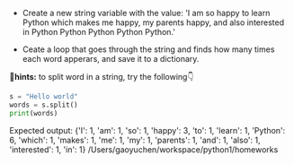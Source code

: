 * Create a new string variable with the value: 'I am so happy to learn Python which makes me happy, my parents happy, and also interested in Python Python Python Python Python.'

* Ceate a loop that goes through the string and finds how many times each word apperars, and save it to a dictionary.

📌**hints:** to split word in a string, try the following👇

```py
s = "Hello world"
words = s.split()
print(words)
```

Expected output:
{'I': 1, 'am': 1, 'so': 1, 'happy': 3, 'to': 1, 'learn': 1, 'Python': 6, 'which': 1, 'makes': 1, 'me': 1, 'my': 1, 'parents': 1, 'and': 1, 'also': 1, 'interested': 1, 'in': 1} 
/Users/gaoyuchen/workspace/python1/homeworks